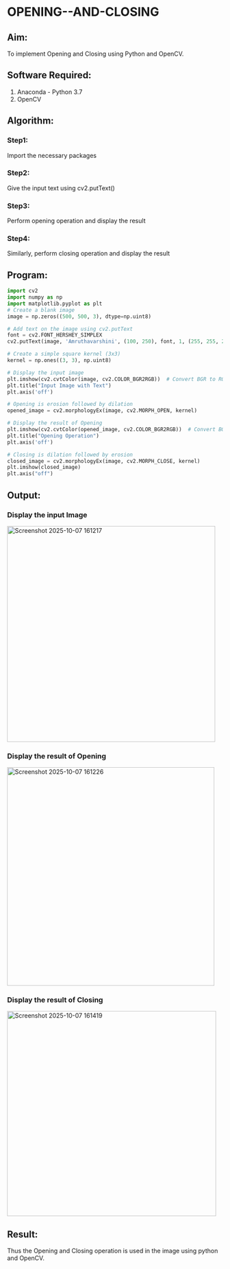 # OPENING--AND-CLOSING
## Aim:
To implement Opening and Closing using Python and OpenCV.

## Software Required:
1. Anaconda - Python 3.7
2. OpenCV
## Algorithm:
### Step1:
Import the necessary packages

### Step2:
Give the input text using cv2.putText()

### Step3:
Perform opening operation and display the result

### Step4:
Similarly, perform closing operation and display the result

 
## Program:

``` Python
import cv2
import numpy as np
import matplotlib.pyplot as plt
# Create a blank image
image = np.zeros((500, 500, 3), dtype=np.uint8)

# Add text on the image using cv2.putText
font = cv2.FONT_HERSHEY_SIMPLEX
cv2.putText(image, 'Amruthavarshini', (100, 250), font, 1, (255, 255, 255), 2, cv2.LINE_AA)

# Create a simple square kernel (3x3)
kernel = np.ones((3, 3), np.uint8)

# Display the input image
plt.imshow(cv2.cvtColor(image, cv2.COLOR_BGR2RGB))  # Convert BGR to RGB for displaying
plt.title("Input Image with Text")
plt.axis('off')

# Opening is erosion followed by dilation
opened_image = cv2.morphologyEx(image, cv2.MORPH_OPEN, kernel)

# Display the result of Opening
plt.imshow(cv2.cvtColor(opened_image, cv2.COLOR_BGR2RGB))  # Convert BGR to RGB
plt.title("Opening Operation")
plt.axis('off')

# Closing is dilation followed by erosion
closed_image = cv2.morphologyEx(image, cv2.MORPH_CLOSE, kernel)
plt.imshow(closed_image)
plt.axis("off")
```
## Output:

### Display the input Image

<img width="486" height="503" alt="Screenshot 2025-10-07 161217" src="https://github.com/user-attachments/assets/a979c294-63ba-4621-be5b-4dac386470f1" />


### Display the result of Opening

<img width="484" height="509" alt="Screenshot 2025-10-07 161226" src="https://github.com/user-attachments/assets/02db0f82-3ed8-415a-bdb9-5132bd95bb8a" />

### Display the result of Closing

<img width="488" height="478" alt="Screenshot 2025-10-07 161419" src="https://github.com/user-attachments/assets/d0ba85ec-a9a4-4828-976c-3c95ce08506e" />


## Result:
Thus the Opening and Closing operation is used in the image using python and OpenCV.
